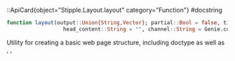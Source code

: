 

::ApiCard{object="Stipple.Layout.layout" category="Function"}
#docstring


```julia
function layout(output::Union{String,Vector}; partial::Bool = false, title::String = "", class::String = "", style::String = "",
                  head_content::String = "", channel::String = Genie.config.webchannels_default_route) :: String
```

Utility for creating a basic web page structure, including doctype as well as <HTML>, <HEAD>, <TITLE>, <META viewport>,   and <BODY> tags, together with the output content.

If `partial` is `true`, the page layout HTML elements are not returned.

**Examples**

```julia
julia> layout([
        span("Hello", @text(:greeting))
        ])
"<!DOCTYPE html>
<html><head><title></title><meta name="viewport" content="width=device-width, initial-scale=1, maximum-scale=1, user-scalable=no, minimal-ui" /></head><body class style><link href="https://fonts.googleapis.com/css?family=Material+Icons" rel="stylesheet" /><link href="https://fonts.googleapis.com/css2?family=Lato:ital,wght@0,400;0,700;0,900;1,400&display=swap" rel="stylesheet" /><link href="/css/stipple/stipplecore.css" rel="stylesheet" /><link href="/css/stipple/quasar.min.css" rel="stylesheet" /><span v-text='greeting'>Hello</span><script src="/js/channels.js?v=1.17.1"></script><script src="/js/underscore-min.js"></script><script src="/js/vue.global.prod.js"></script><script src="/js/quasar.umd.prod.js"></script>
<script src="/js/apexcharts.min.js"></script><script src="/js/vue-apexcharts.min.js"></script><script src="/js/stipplecore.js" defer></script><script src="/js/vue_filters.js" defer></script></body></html>"
```

```julia
julia> layout([
        span("Hello", @text(:greeting))
        ], partial = true)
"<link href="https://fonts.googleapis.com/css?family=Material+Icons" rel="stylesheet" /><link href="https://fonts.googleapis.com/css2?family=Lato:ital,wght@0,400;0,700;0,900;1,400&display=swap" rel="stylesheet" /><link href="/css/stipple/stipplecore.css" rel="stylesheet" /><link href="/css/stipple/quasar.min.css" rel="stylesheet" /><span v-text='greeting'>Hello</span><script src="/js/channels.js?v=1.17.1"></script><script src="/js/underscore-min.js"></script><script src="/js/vue.global.prod.js"></script><script src="/js/quasar.umd.prod.js"></script>
<script src="/js/apexcharts.min.js"></script><script src="/js/vue-apexcharts.min.js"></script><script src="/js/stipplecore.js" defer></script><script src="/js/vue_filters.js" defer></script>"
```

::
::ApiCard{object="Stipple.Layout.page" category="Function"}
#docstring


```julia
function page(elemid, args...; partial::Bool = false, title::String = "", class::String = "", style::String = "",
                channel::String = Genie.config.webchannels_default_route , head_content::String = "", kwargs...)
```

Generates the HTML code corresponding to an SPA (a single page application), defining the root element of the Vue app.

**Example**

```julia
julia> page(:elemid, [
        span("Hello", @text(:greeting))
        ])
"<!DOCTYPE html>
<html><head><title></title><meta name="viewport" content="width=device-width, initial-scale=1, maximum-scale=1, user-scalable=no, minimal-ui" /></head><body class style><link href="https://fonts.googleapis.com/css?family=Material+Icons" rel="stylesheet" /><link href="https://fonts.googleapis.com/css2?family=Lato:ital,wght@0,400;0,700;0,900;1,400&display=swap" rel="stylesheet" /><link href="/css/stipple/stipplecore.css" rel="stylesheet" /><link href="/css/stipple/quasar.min.css" rel="stylesheet" /><div id=elemid><span v-text='greeting'>Hello</span></div><script src="/js/channels.js?v=1.17.1"></script><script src="/js/underscore-min.js"></script><script src="/js/vue.global.prod.js"></script><script src="/js/quasar.umd.prod.js"></script>
<script src="/js/apexcharts.min.js"></script><script src="/js/vue-apexcharts.min.js"></script><script src="/js/stipplecore.js" defer></script><script src="/js/vue_filters.js" defer></script></body></html>"
```

::
::ApiCard{object="Stipple.Layout.row" category="Function"}
#docstring


```julia
function row(args...; size=-1, xs=-1, sm=-1, md=-1, lg=-1, xl=-1, kwargs...)
```

Creates a `div` HTML element with Quasar's Flexgrid CSS class `row`. Such rows typically contain elements created with [`cell`](layout.md#Stipple.Layout.cell), `row`, [`column`](layout.md#Stipple.Layout.column) or other elements that manually receive grid classes, e.g. `"col"`, `"col-sm-5"`.

The grid size kwargs `size`, `xs`, etc. are explained in more detail in the docs of [`cell`](layout.md#Stipple.Layout.cell).

**Example**

```julia
julia> row(span("Hello"))
"<div class="row"><span>Hello</span></div>"
```

::
::ApiCard{object="Stipple.Layout.column" category="Function"}
#docstring


```julia
function column(args...; size=-1, xs=-1, sm=-1, md=-1, lg=-1, xl=-1, kwargs...)
```

Creates a `div` HTML element with Quasar's Flexgrid CSS class `column`. Such columns typically contain elements created with [`cell`](layout.md#Stipple.Layout.cell), [`row`](layout.md#Stipple.Layout.row), `column`, or other elements that manually receive grid classes, e.g. `"col"`, `"col-sm-5"`.

The grid size kwargs `size`, `xs`, etc. are explained in more detail in the docs of [`cell`](layout.md#Stipple.Layout.cell).

**Example**

```julia
julia> column(span("Hello"))
"<div class="column"><span>Hello</span></div>"
```

::
::ApiCard{object="Stipple.Layout.cell" category="Function"}
#docstring


```julia
function cell(args...; size::Int=0, xs::Int=0, sm::Int=0, md::Int=0, lg::Int=0, xl::Int=0, kwargs...)
```

Creates a `div` HTML element with Quasar's flex grid CSS class `col`. Moreover, cells are of the class `st-col`, which is controlled by the Stipple theme.

If size is specified, the class `col-$size` is added instead.

If tag classes (`xs`, `sm`, `md`, `lg`, `xl`) are specified, the respective classes `col-$tag-$md` are added, e.g. `col-sm-6`.

Parameters:

  * `""` / `0`: shared remaining space (e.g. `"col"`, `"col-sm"`)
  * `1` - `12` / `"1"` - `"12"`: column width (e.g. `"col-5"`, `"col-sm-5"`)
  * `"auto"`/`:auto`: height/width from content (`"col-auto"`, `"col-sm-auto"`)
  * `-1` / `nothing`: no specification

The cells are typically included within [`row`](layout.md#Stipple.Layout.row)s or [`column`](layout.md#Stipple.Layout.column)s. See [Quasar's Flex Grid](https://quasar.dev/layout/grid/introduction-to-flexbox) for more information.

**Example**

```julia
julia> row(cell(size = 2, md = 6, sm = 12, span("Hello")))
"<div class="row"><div class="st-col col-2 col-sm-12 col-md-6"><span>Hello</span></div></div>"
```

::
::ApiCard{object="Stipple.Layout.theme" category="Function"}
#docstring


```julia
function theme() :: String
```

Provides theming support for Stipple apps and pages. It includes Stipple's default CSS files and additional elements,   in the form of HTML tags, can be injected by pushing to the `Stipple.Layout.THEMES[][]` collection.

**Example**

```julia
julia> theme()
"<link href="https://fonts.googleapis.com/css?family=Material+Icons" rel="stylesheet" /><link href="https://fonts.googleapis.com/css2?family=Lato:ital,wght@0,400;0,700;0,900;1,400&display=swap" rel="stylesheet" /><link href="/css/stipple/stipplecore.css" rel="stylesheet" />"

julia> StippleUI.theme()
"<link href="/css/stipple/quasar.min.css" rel="stylesheet" />"

julia> push!(Stipple.Layout.THEMES[], StippleUI.theme)
```

::
